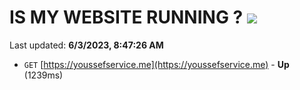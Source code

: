 # IS MY WEBSITE RUNNING ? [![](https://img.shields.io/static/v1?label=Sponsor&message=%E2%9D%A4&logo=GitHub&color=%23fe8e86)](https://github.com/sponsors/<username>)

Last updated: **6/3/2023, 8:47:26 AM**

- `GET` [https://youssefservice.me](https://youssefservice.me) - **Up** (1239ms)
